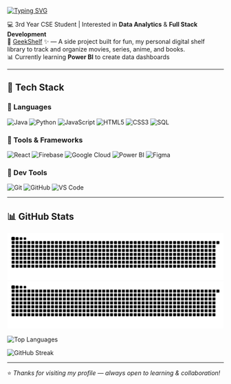 [![Typing SVG](https://readme-typing-svg.demolab.com?font=Fira+Code&weight=700&size=30&pause=1000&color=80D8F7&center=false&width=400&lines=Hi+there%2C+I'm+Gauri;Welcome+to+my+GitHub)](https://git.io/typing-svg)

💻 3rd Year CSE Student | Interested in **Data Analytics** & **Full Stack Development**    
🎨 [GeekShelf](https://geek-shelf.vercel.app) ✨ — A side project built for fun, my personal digital shelf library to track and organize movies, series, anime, and books.  
📊 Currently learning **Power BI** to create data dashboards  

---

## 🚀 Tech Stack

### 🔹 Languages
![Java](https://img.shields.io/badge/Java-ED8B00?style=for-the-badge&logo=openjdk&logoColor=white)
![Python](https://img.shields.io/badge/Python-3776AB?style=for-the-badge&logo=python&logoColor=white)
![JavaScript](https://img.shields.io/badge/JavaScript-F7DF1E?style=for-the-badge&logo=javascript&logoColor=black)
![HTML5](https://img.shields.io/badge/HTML5-E34F26?style=for-the-badge&logo=html5&logoColor=white)
![CSS3](https://img.shields.io/badge/CSS3-1572B6?style=for-the-badge&logo=css3&logoColor=white)
![SQL](https://img.shields.io/badge/SQL-003B57?style=for-the-badge&logo=sqlite&logoColor=white)

### 🔹 Tools & Frameworks
![React](https://img.shields.io/badge/React-20232A?style=for-the-badge&logo=react&logoColor=61DAFB)
![Firebase](https://img.shields.io/badge/Firebase-ffca28?style=for-the-badge&logo=firebase&logoColor=black)
![Google Cloud](https://img.shields.io/badge/Google%20Cloud-4285F4?style=for-the-badge&logo=googlecloud&logoColor=white)
![Power BI](https://img.shields.io/badge/PowerBI-F2C811?style=for-the-badge&logo=powerbi&logoColor=black)
![Figma](https://img.shields.io/badge/Figma-F24E1E?style=for-the-badge&logo=figma&logoColor=white)

### 🔹 Dev Tools
![Git](https://img.shields.io/badge/Git-F05032?style=for-the-badge&logo=git&logoColor=white)
![GitHub](https://img.shields.io/badge/GitHub-181717?style=for-the-badge&logo=github&logoColor=white)
![VS Code](https://img.shields.io/badge/VS%20Code-0078d7?style=for-the-badge&logo=visual-studio-code&logoColor=white)

---

## 📊 GitHub Stats
![GitHub Snake Light](https://raw.githubusercontent.com/gaurig08/gaurig08/output/github-snake.svg#gh-light-mode-only)
![GitHub Snake Dark](https://raw.githubusercontent.com/gaurig08/gaurig08/output/github-snake-dark.svg#gh-dark-mode-only)


<!-- GitHub Stats -->
![Top Languages](https://github-readme-stats.vercel.app/api/top-langs/?username=gaurig08&layout=compact&theme=tokyonight)

![GitHub Streak](https://github-readme-streak-stats.herokuapp.com/?user=gaurig08&theme=tokyonight)

<!-- Visitor Counter -->


---

⭐️ *Thanks for visiting my profile — always open to learning & collaboration!*  

